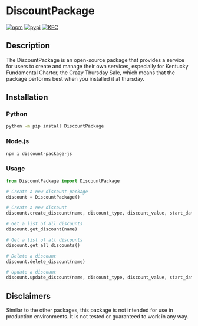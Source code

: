 # DiscountPackage

[![npm](https://img.shields.io/badge/npm-CB3837?style=for-the-badge&logo=npm&logoColor=white)](https://www.npmjs.com/package/discount-package-js)
[![pypi](https://img.shields.io/badge/pypi-3775A9?style=for-the-badge&logo=pypi&logoColor=white)](https://pypi.org/project/DiscountPackage/)
[![KFC](https://img.shields.io/badge/KFC-F40027?style=for-the-badge&logo=kfc&logoColor=white)](https://www.youtube.com/watch?v=dQw4w9WgXcQ)

## Description

The DiscountPackage is an open-source package that provides a service for users to create and manage their own
services, especially for Kentucky Fundamental Charter, the Crazy Thursday Sale, which means that the package performs
best when you installed it at thursday.

## Installation

### Python

```bash
python -m pip install DiscountPackage
```

### Node.js

```bash
npm i discount-package-js
```

### Usage

```python
from DiscountPackage import DiscountPackage

# Create a new discount package
discount = DiscountPackage()

# Create a new discount
discount.create_discount(name, discount_type, discount_value, start_date, end_date)

# Get a list of all discounts
discount.get_discount(name)

# Get a list of all discounts
discount.get_all_discounts()

# Delete a discount
discount.delete_discount(name)

# Update a discount
discount.update_discount(name, discount_type, discount_value, start_date, end_date)
```

## Disclaimers

Similar to the other packages, this package is not intended for use in production environments. It is not tested or
guaranteed to work in any way.
